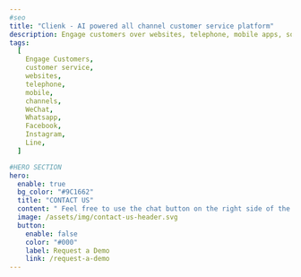 ```yaml
---
#seo
title: "Clienk - AI powered all channel customer service platform"
description: Engage customers over websites, telephone, mobile apps, social media channels like WeChat, Whatsapp, Facebook, Instagram and many other popular messaging apps.
tags:
  [
    Engage Customers,
    customer service,
    websites,
    telephone,
    mobile,
    channels,
    WeChat,
    Whatsapp,
    Facebook,
    Instagram,
    Line,
  ]

#HERO SECTION
hero:
  enable: true
  bg_color: "#9C1662"
  title: "CONTACT US"
  content: " Feel free to use the chat button on the right side of the page, if we are not online, then there is always the option to send us an email. <br><br> Our office is located in the center of Shanghai: <br><br> Livecom China Co., Ltd. <br> President Mansion <br> Huashan Road 868, Building D, Floor 0, Office B <br> 200051 Shanghai <br> <br>  <b>Phone: +86 187 1772 8845</b>"
  image: /assets/img/contact-us-header.svg
  button:
    enable: false
    color: "#000"
    label: Request a Demo
    link: /request-a-demo
---
```

